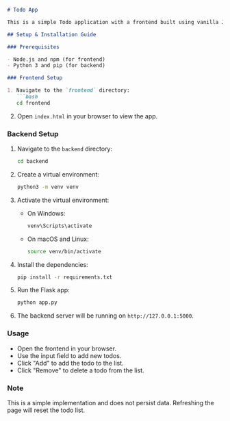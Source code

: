 ```markdown
# Todo App

This is a simple Todo application with a frontend built using vanilla JavaScript and a backend using Flask.

## Setup & Installation Guide

### Prerequisites

- Node.js and npm (for frontend)
- Python 3 and pip (for backend)

### Frontend Setup

1. Navigate to the `frontend` directory:
   ```bash
   cd frontend
   ```

2. Open `index.html` in your browser to view the app.

### Backend Setup

1. Navigate to the `backend` directory:
   ```bash
   cd backend
   ```

2. Create a virtual environment:
   ```bash
   python3 -m venv venv
   ```

3. Activate the virtual environment:

   - On Windows:
     ```bash
     venv\Scripts\activate
     ```

   - On macOS and Linux:
     ```bash
     source venv/bin/activate
     ```

4. Install the dependencies:
   ```bash
   pip install -r requirements.txt
   ```

5. Run the Flask app:
   ```bash
   python app.py
   ```

6. The backend server will be running on `http://127.0.0.1:5000`.

### Usage

- Open the frontend in your browser.
- Use the input field to add new todos.
- Click "Add" to add the todo to the list.
- Click "Remove" to delete a todo from the list.

### Note

This is a simple implementation and does not persist data. Refreshing the page will reset the todo list.
```

